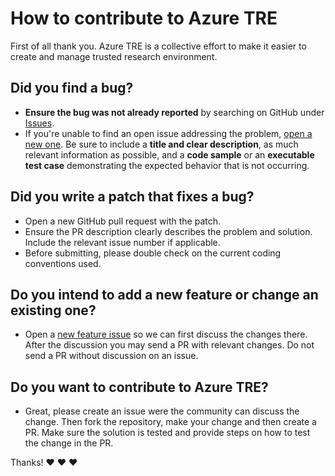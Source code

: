 # How to contribute to Azure TRE

First of all thank you. Azure TRE is a collective effort to make it easier to create and manage trusted research environment.

## **Did you find a bug?**

* **Ensure the bug was not already reported** by searching on GitHub under [Issues](https://github.com/microsoft/AzureTRE/issues).
* If you're unable to find an open issue addressing the problem, [open a new one](https://github.com/microsoft/AzureTRE/issues/new?assignees=&labels=bug&template=bug_report.md&title=%5BBUG%5D). Be sure to include a **title and clear description**, as much relevant information as possible, and a **code sample** or an **executable test case** demonstrating the expected behavior that is not occurring.

## **Did you write a patch that fixes a bug?**

* Open a new GitHub pull request with the patch.
* Ensure the PR description clearly describes the problem and solution. Include the relevant issue number if applicable.
* Before submitting, please double check on the current coding conventions used.

## **Do you intend to add a new feature or change an existing one?**

* Open a [new feature issue](https://github.com/microsoft/AzureTRE/issues/new?assignees=&labels=feature&template=feature_request.md&title=) so we can first discuss the changes there. After the discussion you may send a PR with relevant changes. Do not send a PR without discussion on an issue.

## **Do you want to contribute to Azure TRE?**

* Great, please create an issue were the community can discuss the change. Then fork the repository, make your change and then create a PR. Make sure the solution is tested and provide steps on how to test the change in the PR.

Thanks! :heart: :heart: :heart:
